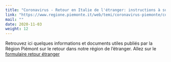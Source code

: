 ```yaml
---
title: "Coronavirus - Retour en Italie de l'étranger: instructions à suivre"
link: "https://www.regione.piemonte.it/web/temi/coronavirus-piemonte/coronavirus-rientro-italia-dallestero-istruzioni-operative"
mail: ""
date: 2020-11-03
weight: 12
---
```


Retrouvez ici quelques informations et documents utiles publiés par la Région Piémont sur le retour dans notre région de l’étranger.
Allez sur le [formulaire retour étranger](https://forms.office.com/Pages/ResponsePage.aspx?id=WOGEjRmyjUSC-_2bbdHheXnmScf3LH9Mv6dDpK8sDgFUQ1dLUlFEV1lMWVlMUElQTVNJWEVBWEJQNS4u)

